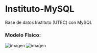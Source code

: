 # Instituto-MySQL
Base de datos Instituto (UTEC) con MySQL

### Modelo Físico: 

![imagen](https://user-images.githubusercontent.com/87783719/231565411-1940aeed-4b46-4370-b65e-07e6a6103f00.png)
![imagen](https://user-images.githubusercontent.com/87783719/231565772-fd34f25c-6caf-4e40-8384-32bb7701e804.png)

